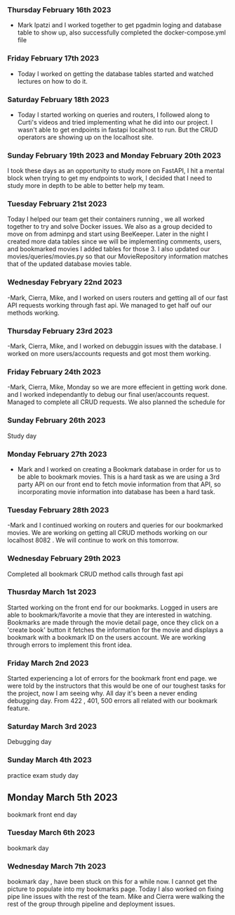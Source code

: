  ### Thursday February 16th 2023
- Mark Ipatzi and I worked together to get pgadmin loging and database table to show up, also successfully completed the docker-compose.yml file

### Friday February 17th 2023 
- Today I worked on getting the database tables started and watched lectures on how to do it. 

### Saturday February 18th 2023 
- Today I started working on queries and routers, I followed along to Curti's videos and tried implementing what he did into our project. I wasn't able to get endpoints in fastapi localhost to run. But the CRUD operators are showing up on the localhost site. 

### Sunday February 19th 2023 and Monday February 20th 2023
I took these days as an opportunity to study more on FastAPI, I hit a mental block when trying to get my endpoints to work, I decided that I need to study more in depth to be able to better help my team. 

### Tuesday February 21st 2023
Today I helped our team get their containers running , we all worked together to try and solve Docker issues. We also as a group decided to move on from adminpg and start using BeeKeeper. Later in the night I created more data tables since we will be implementing comments, users, and bookmarked movies I added tables for those 3. I also updated our movies/queries/movies.py so that our MovieRepository information matches that of the updated database movies table. 

### Wednesday Febryary 22nd 2023 
-Mark, Cierra, Mike, and I worked on users routers and getting all of our fast API requests working through fast api. We managed to get half ouf our methods working.

### Thursday February 23rd 2023
-Mark, Cierra, Mike, and I worked on debuggin issues with the database. I worked on more users/accounts requests and got most them working.

### Friday February 24th 2023
-Mark, Cierra, Mike, Monday so we are more effecient in getting work done.
and I worked independantly to debug our final user/accounts request. Managed to complete all CRUD requests. We also planned the schedule for 
### Sunday February 26th 2023
Study day 

### Monday February 27th 2023
- Mark and I worked on creating a Bookmark database in order for us to be able to bookmark movies. This is a hard task as we are using a 3rd party API on our front end to fetch movie information from that API, so incorporating movie information into database has been a hard task. 

### Tuesday February 28th 2023
-Mark and I continued working on routers and queries for our bookmarked movies. We are working on getting all CRUD methods working on our localhost 8082 . We will continue to work on this tomorrow.

### Wednesday February 29th 2023
Completed all bookmark CRUD method calls through fast api

### Thusrday March 1st  2023
Started working on the front end for our bookmarks. Logged in users are able to bookmark/favorite a movie that they are interested in watching. Bookmarks are made through the movie detail page, once they click on a 'create book' button it fetches the information for the movie and displays a bookmark with a bookmark ID on the users account. We are working through errors to implement this front idea. 

### Friday March 2nd 2023 
Started experiencing a lot of errors for the bookmark front end page. we were told by the instructors that this would be one of our toughest tasks for the project, now I am seeing why. All day it's been a never ending debugging day. From 422 , 401, 500 errors all related with our bookmark feature. 

### Saturday March 3rd 2023 
Debugging day 

### Sunday March 4th 2023 
practice exam study day 

## Monday March 5th 2023 
bookmark front end day 

### Tuesday March 6th 2023 
bookmark day 

### Wednesday March 7th 2023 
bookmark day , have been stuck on this for a while now. I cannot get the picture to populate into my bookmarks page. Today I also worked on fixing pipe line issues with the rest of the team. Mike and Cierra were walking the rest of the group through pipeline and deployment issues.






